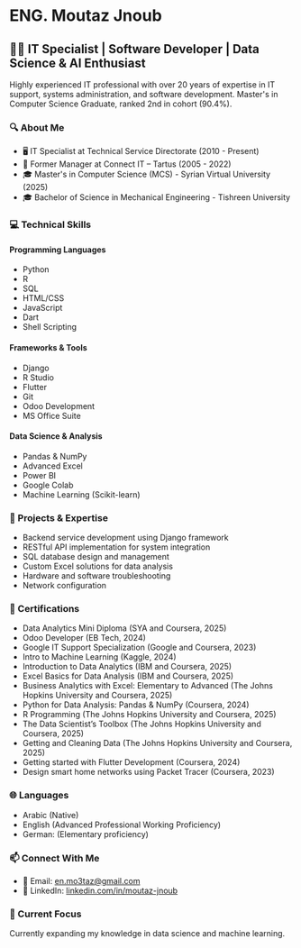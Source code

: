 # ENG. Moutaz Jnoub

## 👨‍💻 IT Specialist | Software Developer | Data Science & AI Enthusiast

Highly experienced IT professional with over 20 years of expertise in IT support, systems administration, and software development.
Master's in Computer Science Graduate, ranked 2nd in cohort (90.4%).

### 🔍 About Me

- 🖥️ IT Specialist at Technical Service Directorate (2010 - Present)
- 🏪 Former Manager at Connect IT – Tartus (2005 - 2022)
- 🎓 Master's in Computer Science (MCS) - Syrian Virtual University (2025)
- 🎓 Bachelor of Science in Mechanical Engineering - Tishreen University

### 💻 Technical Skills

#### Programming Languages
- Python
- R
- SQL
- HTML/CSS
- JavaScript
- Dart
- Shell Scripting

#### Frameworks & Tools
- Django
- R Studio
- Flutter
- Git
- Odoo Development
- MS Office Suite

#### Data Science & Analysis
- Pandas & NumPy
- Advanced Excel
- Power BI
- Google Colab
- Machine Learning (Scikit-learn)

### 🚀 Projects & Expertise

- Backend service development using Django framework
- RESTful API implementation for system integration
- SQL database design and management
- Custom Excel solutions for data analysis
- Hardware and software troubleshooting
- Network configuration

### 📜 Certifications

- Data Analytics Mini Diploma (SYA and Coursera, 2025)
- Odoo Developer (EB Tech, 2024)
- Google IT Support Specialization (Google and Coursera, 2023)
- Intro to Machine Learning (Kaggle, 2024)
- Introduction to Data Analytics (IBM and Coursera, 2025)
- Excel Basics for Data Analysis (IBM and Coursera, 2025)
- Business Analytics with Excel: Elementary to Advanced (The Johns Hopkins University and Coursera, 2025)
- Python for Data Analysis: Pandas & NumPy (Coursera, 2024)
- R Programming (The Johns Hopkins University and Coursera, 2025)
- The Data Scientist’s Toolbox (The Johns Hopkins University and Coursera, 2025)
- Getting and Cleaning Data (The Johns Hopkins University and Coursera, 2025)
- Getting started with Flutter Development (Coursera, 2024)
- Design smart home networks using Packet Tracer (Coursera, 2023)

### 🌐 Languages

- Arabic (Native)
- English (Advanced Professional Working Proficiency)
- German: (Elementary proficiency)

### 📫 Connect With Me

- 📧 Email: en.mo3taz@gmail.com
- 🔗 LinkedIn: [linkedin.com/in/moutaz-jnoub](https://linkedin.com/in/moutaz-jnoub)

### 🌱 Current Focus

Currently expanding my knowledge in data science and machine learning.
